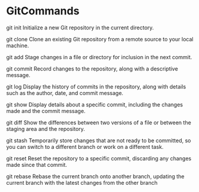 # GitCommands

git init 
Initialize a new Git repository in the current directory.

git clone 
Clone an existing Git repository from a remote source to your local machine.

git add 
Stage changes in a file or directory for inclusion in the next commit.

git commit 
Record changes to the repository, along with a descriptive message.

git log 
Display the history of commits in the repository, along with details such as the author, date, and commit message.

git show 
Display details about a specific commit, including the changes made and the commit message.

git diff 
Show the differences between two versions of a file or between the staging area and the repository.

git stash 
Temporarily store changes that are not ready to be committed, so you can switch to a different branch or work on a different task.

git reset 
Reset the repository to a specific commit, discarding any changes made since that commit.

git rebase
Rebase the current branch onto another branch, updating the current branch with the latest changes from the other branch

